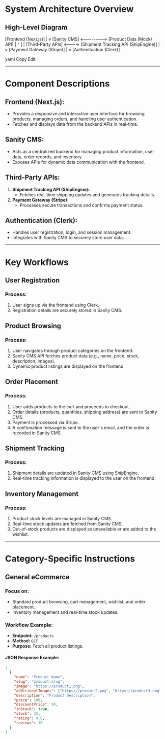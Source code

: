 # System Architecture Overview

## High-Level Diagram

[Frontend (Next.js)]
|
v
[Sanity CMS] <--------> [Product Data (Mock) API]
| ^ | |
[Third-Party APIs] <----> [Shipment Tracking API (ShipEngine)]
|
v
[Payment Gateway (Stripe)]
|
v
[Authentication (Clerk)]

yaml
Copy
Edit

---

# Component Descriptions

## Frontend (Next.js):
- Provides a responsive and interactive user interface for browsing products, managing orders, and handling user authentication.
- Fetches and displays data from the backend APIs in real-time.

## Sanity CMS:
- Acts as a centralized backend for managing product information, user data, order records, and inventory.
- Exposes APIs for dynamic data communication with the frontend.

## Third-Party APIs:
1. **Shipment Tracking API (ShipEngine):**  
   - Fetches real-time shipping updates and generates tracking details.
2. **Payment Gateway (Stripe):**  
   - Processes secure transactions and confirms payment status.

## Authentication (Clerk):
- Handles user registration, login, and session management.
- Integrates with Sanity CMS to securely store user data.

---

# Key Workflows

## User Registration
### Process:
1. User signs up via the frontend using Clerk.
2. Registration details are securely stored in Sanity CMS.

## Product Browsing
### Process:
1. User navigates through product categories on the frontend.
2. Sanity CMS API fetches product data (e.g., name, price, stock, description, images).
3. Dynamic product listings are displayed on the frontend.

## Order Placement
### Process:
1. User adds products to the cart and proceeds to checkout.
2. Order details (products, quantities, shipping address) are sent to Sanity CMS.
3. Payment is processed via Stripe.
4. A confirmation message is sent to the user's email, and the order is recorded in Sanity CMS.

## Shipment Tracking
### Process:
1. Shipment details are updated in Sanity CMS using ShipEngine.
2. Real-time tracking information is displayed to the user on the frontend.

## Inventory Management
### Process:
1. Product stock levels are managed in Sanity CMS.
2. Real-time stock updates are fetched from Sanity CMS.
3. Out-of-stock products are displayed as unavailable or are added to the wishlist.

---

# Category-Specific Instructions

## General eCommerce
### Focus on:
- Standard product browsing, cart management, wishlist, and order placement.
- Inventory management and real-time stock updates.

### Workflow Example:
- **Endpoint:** `/products`  
- **Method:** `GET`  
- **Purpose:** Fetch all product listings.

#### JSON Response Example:
```json
[
  {
    "name": "Product Name",
    "slug": "product-slug",
    "image": "https://product1.png",
    "additionalImages": ["https://product2.png", "https://product3.png"],
    "description": "Product Description",
    "price": 100,
    "discountPrice": 95,
    "inStock": true,
    "stock": 25,
    "rating": 4.6,
    "reviews": 10
  }
]

 
